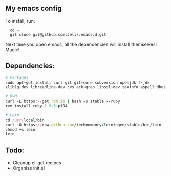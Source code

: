 ## My emacs config

To install, run:

      cd ~
      git clone git@github.com:Jell/.emacs.d.git

Next time you open emacs, all the dependencies will install
themselves! Magic!

## Dependencies:

````ruby
# Packages
sudo apt-get install curl git git-core subversion openjdk-7-jdk
zlib1g-dev libreadline-dev cvs ack-grep libssl-dev texinfo aspell dbus

# RVM
curl -L https://get.rvm.io | bash -s stable --ruby
rvm install ruby-1.9.3-p194

# Lein
cd /usr/local/bin
curl -O https://raw.github.com/technomancy/leiningen/stable/bin/lein
chmod +x lein
lein
````

## Todo:

- Cleanup el-get recipes
- Organise init.el

